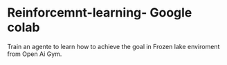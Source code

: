 # Reinforcemnt-learning- Google colab
Train an agente to learn how to achieve the goal in Frozen lake enviroment from Open Ai Gym.   
